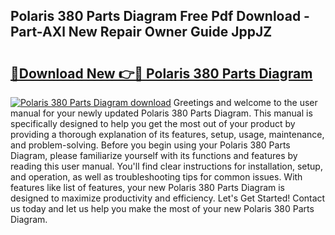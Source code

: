 ## Polaris 380 Parts Diagram Free Pdf Download - Part-AXl New Repair Owner Guide JppJZ

# <h2><a href="http://dfoju2.blite.top/?on=Polaris+380+Parts+Diagram">🔗Download New 👉🔴 Polaris 380 Parts Diagram</a></h2>

[![Polaris 380 Parts Diagram download](https://i.imgur.com/lujVjoI.png)](http://dfoju2.blite.top/?on=Polaris+380+Parts+Diagram)
Greetings and welcome to the user manual for your newly updated Polaris 380 Parts Diagram. This manual is specifically designed to help you get the most out of your product by providing a thorough explanation of its features, setup, usage, maintenance, and problem-solving. Before you begin using your Polaris 380 Parts Diagram, please familiarize yourself with its functions and features by reading this user manual. You'll find clear instructions for installation, setup, and operation, as well as troubleshooting tips for common issues. With features like list of features, your new Polaris 380 Parts Diagram is designed to maximize productivity and efficiency. Let's Get Started! Contact us today and let us help you make the most of your new Polaris 380 Parts Diagram.
